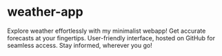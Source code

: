 # weather-app
Explore weather effortlessly with my minimalist webapp! Get accurate forecasts at your fingertips. User-friendly interface, hosted on GitHub for seamless access. Stay informed, wherever you go!
